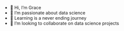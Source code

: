 - 👋 Hi, I’m Grace
- 👀 I’m passionate about data science
- 🌱 Learning is a never ending journey
- 💞️ I’m looking to collaborate on data science projects

<!---
deegrayce/deegrayce is a ✨ special ✨ repository because its `README.md` (this file) appears on your GitHub profile.
You can click the Preview link to take a look at your changes.
--->
